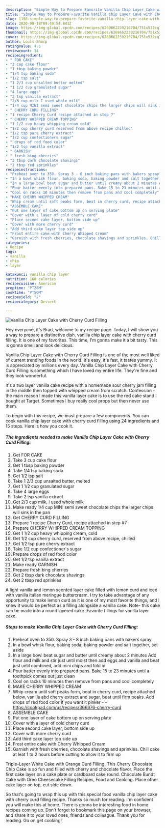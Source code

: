 ```yaml
---
description: "Simple Way to Prepare Favorite Vanilla Chip Layer Cake with Cherry Curd Filling"
title: "Simple Way to Prepare Favorite Vanilla Chip Layer Cake with Cherry Curd Filling"
slug: 1198-simple-way-to-prepare-favorite-vanilla-chip-layer-cake-with-cherry-curd-filling
date: 2020-08-18T09:40:54.841Z
image: https://img-global.cpcdn.com/recipes/6269662230216704/751x532cq70/vanilla-chip-layer-cake-with-cherry-curd-filling-recipe-main-photo.jpg
thumbnail: https://img-global.cpcdn.com/recipes/6269662230216704/751x532cq70/vanilla-chip-layer-cake-with-cherry-curd-filling-recipe-main-photo.jpg
cover: https://img-global.cpcdn.com/recipes/6269662230216704/751x532cq70/vanilla-chip-layer-cake-with-cherry-curd-filling-recipe-main-photo.jpg
author: Louis Sharp
ratingvalue: 4.6
reviewcount: 14
recipeingredient:
- " FOR CAKE"
- "3 cup cake flour"
- "1 tbsp baking powder"
- "1/4 tsp baking soda"
- "1/2 tsp salt"
- "1 2/3 cup unsalted butter melted"
- "1 1/2 cup granulated sugar"
- "4 large eggs"
- "2 tsp vanilla extract"
- "2/3 cup milk I used whole milk"
- "1/4 cup MINI semi sweet chocolate chips the larger chips will sink in the pan"
- " CHERRY CURD FILLING"
- "1 recipe Cherry Curd recipe attached in step 7"
- " CHERRY WHIPPED CREAM TOPPING"
- "1 1/2 cup heavy whipping cream cold"
- "1/2 cup cherry curd reserved from above recipe chilled"
- "1/2 tsp pure cherry extract"
- "1/2 cup confectioners sugar"
- " drops of red food color"
- "1/2 tsp vanilla extract"
- " GARNISH"
- " fresh bing cherries"
- "2 tbsp dark chocolate shavings"
- "2 tbsp red sprinkles"
recipeinstructions:
- "Preheat oven to 350. Spray 3 - 8 inch baking pans with bakers spray"
- "In a bowl whisk flour, baking soda, baking powder and salt together, set aside"
- "In a large bowl beat sugar and butter until creamy about 2 minutes Add flour and milk and stir just until moist then add eggs and vanilla and beat just until combined, add mini chips and fold in"
- "Pour batter evenly into prepared pans. Bake 15 to 23 minutes until a toothpick comes out just clean"
- "Cool on racks 10 minutes then remove from pans and cool completely"
- "MAKE CHERRY WHIPPED CREAM"
- "Whip cream until soft peaks form, beat in cherry curd, recipe attached below, vanilla abd cherry extract and sugar, beat until firm peaks. Add drops of red food color if you want it pinker  https://cookpad.com/us/recipes/366676-cherry-curd"
- "ASSEMBLE CAKE"
- "Put one layer of cake bottom up on serving plate"
- "Cover with a layer of cold cherry curd"
- "Place second cake layer, bottom side up"
- "Cover with more cherry curd"
- "Add third cake layer top side up"
- "Frost entire cake with Cherry Whipped Cream"
- "Garnish with fresh cherries, chocolate shavings and sprinkles. Chill cake at leat 1 to 2 hours before cutting to allow it to firm up"
categories:
- Recipe
tags:
- vanilla
- chip
- layer

katakunci: vanilla chip layer 
nutrition: 160 calories
recipecuisine: American
preptime: "PT28M"
cooktime: "PT50M"
recipeyield: "2"
recipecategory: Dessert

---
```



![Vanilla Chip Layer Cake with Cherry Curd Filling](https://img-global.cpcdn.com/recipes/6269662230216704/751x532cq70/vanilla-chip-layer-cake-with-cherry-curd-filling-recipe-main-photo.jpg)

Hey everyone, it's Brad, welcome to my recipe page. Today, I will show you a way to prepare a distinctive dish, vanilla chip layer cake with cherry curd filling. It is one of my favorites. This time, I'm gonna make it a bit tasty. This is gonna smell and look delicious.

Vanilla Chip Layer Cake with Cherry Curd Filling is one of the most well liked of current trending foods in the world. It's easy, it's fast, it tastes yummy. It is appreciated by millions every day. Vanilla Chip Layer Cake with Cherry Curd Filling is something which I have loved my entire life. They're fine and they look wonderful.

It&#39;s a two layer vanilla cake recipe with a homemade sour cherry jam filling in the middle then topped with whipped cream from scratch. Confession - the main reason I made this vanilla layer cake is to use the red cake stand I bought at Target. Sometimes I buy really cool props but then never use them.


To begin with this recipe, we must prepare a few components. You can cook vanilla chip layer cake with cherry curd filling using 24 ingredients and 15 steps. Here is how you cook it.

<!--inarticleads1-->

##### The ingredients needed to make Vanilla Chip Layer Cake with Cherry Curd Filling:

1. Get  FOR CAKE
1. Take 3 cup cake flour
1. Get 1 tbsp baking powder
1. Take 1/4 tsp baking soda
1. Get 1/2 tsp salt
1. Take 1 2/3 cup unsalted butter, melted
1. Get 1 1/2 cup granulated sugar
1. Take 4 large eggs
1. Take 2 tsp vanilla extract
1. Get 2/3 cup milk, I used whole milk
1. Make ready 1/4 cup MINI semi sweet chocolate chips the larger chips will sink in the pan
1. Get  CHERRY CURD FILLING
1. Prepare 1 recipe Cherry Curd, recipe attached in step #7
1. Prepare  CHERRY WHIPPED CREAM TOPPING
1. Get 1 1/2 cup heavy whipping cream, cold
1. Get 1/2 cup cherry curd, reserved from above recipe, chilled
1. Get 1/2 tsp pure cherry extract
1. Take 1/2 cup confectioner&#39;s sugar
1. Prepare  drops of red food color
1. Get 1/2 tsp vanilla extract
1. Make ready  GARNISH
1. Prepare  fresh bing cherries
1. Get 2 tbsp dark chocolate shavings
1. Get 2 tbsp red sprinkles


A light vanilla and lemon scented layer cake filled with lemon curd and iced with vanilla italian meringue buttercream. I try to take advantage of any opportunity to make lemon curd as it is one of my most favorite things, and I knew it would be perfect as a filling alongside a vanilla cake. Note- this cake can be made into a round layered cake. Favorite fillings for vanilla layer cake. 

<!--inarticleads2-->

##### Steps to make Vanilla Chip Layer Cake with Cherry Curd Filling:

1. Preheat oven to 350. Spray 3 - 8 inch baking pans with bakers spray
1. In a bowl whisk flour, baking soda, baking powder and salt together, set aside
1. In a large bowl beat sugar and butter until creamy about 2 minutes Add flour and milk and stir just until moist then add eggs and vanilla and beat just until combined, add mini chips and fold in
1. Pour batter evenly into prepared pans. Bake 15 to 23 minutes until a toothpick comes out just clean
1. Cool on racks 10 minutes then remove from pans and cool completely
1. MAKE CHERRY WHIPPED CREAM
1. Whip cream until soft peaks form, beat in cherry curd, recipe attached below, vanilla abd cherry extract and sugar, beat until firm peaks. Add drops of red food color if you want it pinker -  - https://cookpad.com/us/recipes/366676-cherry-curd
1. ASSEMBLE CAKE
1. Put one layer of cake bottom up on serving plate
1. Cover with a layer of cold cherry curd
1. Place second cake layer, bottom side up
1. Cover with more cherry curd
1. Add third cake layer top side up
1. Frost entire cake with Cherry Whipped Cream
1. Garnish with fresh cherries, chocolate shavings and sprinkles. Chill cake at leat 1 to 2 hours before cutting to allow it to firm up


Triple-Layer White Cake with Orange Curd Filling. This Cherry Chocolate Chip Cake is so fun and filled with cherry and chocolate flavor. Place the first cake layer on a cake plate or cardboard cake round. Chocolate Bundt Cake with Oreo Cheesecake Filling Recipes, Food and Cooking. Place other cake layer on top, cut side down. 

So that's going to wrap this up with this special food vanilla chip layer cake with cherry curd filling recipe. Thanks so much for reading. I'm confident you will make this at home. There is gonna be interesting food in home recipes coming up. Don't forget to bookmark this page on your browser, and share it to your loved ones, friends and colleague. Thank you for reading. Go on get cooking!
